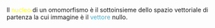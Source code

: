 Il <font color="#ffff00">nucleo</font> di un omomorfismo è il sottoinsieme dello spazio vettoriale di partenza la cui immagine è il <font color="#4bacc6">vettore</font> nullo.